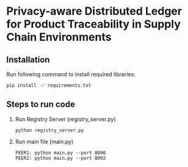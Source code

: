 # Privacy-aware Distributed Ledger for Product Traceability in Supply Chain Environments


## Installation

Run following command to install required libraries:
```cmd
pip install -r requirements.txt
```

## Steps to run code


1. Run Registry Server (registry_server.py)
    ```
    python registry_server.py
    ```

2. Run main file (main.py)
    ```
    PEER1: python main.py --port 8090
    PEER2: python main.py --port 8092
    ```

